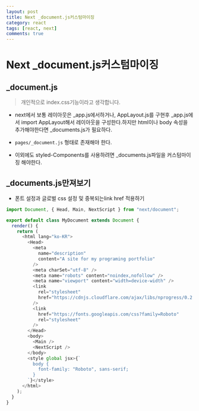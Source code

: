 ```yaml
---
layout: post
title: Next _document.js커스텀마이징
category: react
tags: [react, next]
comments: true
---
```


# Next \_document.js커스텀마이징

## \_document.js

> 개인적으로 index.css기능이라고 생각합니다.

- next에서 보통 레이아웃은 \_app.js에서하거나, AppLayout.js를 구현후 \_app.js에서 import AppLayout해서 레이아웃을 구성한다.하지만 html이나 body 속성을 추가해야한다면 \_documents.js가 필요하다.

- `pages/_document.js` 형태로 존재해야 한다.

- 이외에도 styled-Components를 사용하려면 \_documents.js파일을 커스텀마이징 해야한다.

## \_documents.js만져보기

- 폰트 설정과 글로벌 css 설정 및 중복되는link href 적용하기

```javascript
import Document, { Head, Main, NextScript } from "next/document";

export default class MyDocument extends Document {
  render() {
    return (
      <html lang="ko-KR">
        <Head>
          <meta
            name="description"
            content="A site for my programing portfolio"
          />
          <meta charSet="utf-8" />
          <meta name="robots" content="noindex,nofollow" />
          <meta name="viewport" content="width=device-width" />
          <link
            rel="stylesheet"
            href="https://cdnjs.cloudflare.com/ajax/libs/nprogress/0.2.0/nprogress.min.css"
          />
          <link
            href="https://fonts.googleapis.com/css?family=Roboto"
            rel="stylesheet"
          />
        </Head>
        <body>
          <Main />
          <NextScript />
        </body>
        <style global jsx>{`
          body {
            font-family: "Roboto", sans-serif;
          }
        `}</style>
      </html>
    );
  }
}
```
